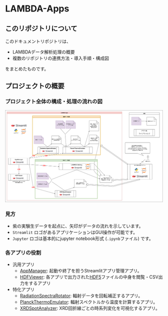 # LAMBDA-Apps

## このリポジトリについて

このドキュメントリポジトリは、

- LAMBDAデータ解析処理の概要
- 複数のリポジトリの連携方法・導入手順・構成図

をまとめたものです。

## プロジェクトの概要

### プロジェクト全体の構成・処理の流れの図

![プロジェクト全体の図](./images/process_flow.drawio.svg)

### 見方

- 紫の実験生データを起点に、矢印がデータの流れを示しています。
- `Streamlit` ロゴがあるアプリケーションはGUI操作が可能です。
- `Jupyter` ロゴは基本的にjupyter notebook形式 (`.ipynb`ファイル) です。

### 各アプリの役割

- 汎用アプリ
  - [AppManager](https://github.com/ishizawa2468/AppManagerForStreamlit): 起動や終了を担うStreamlitアプリ管理アプリ。
  - [HDFViewer](https://github.com/ishizawa2468/HDFViewer): 各アプリで出力された[HDF5](https://ja.wikipedia.org/wiki/Hierarchical_Data_Format)ファイルの中身を閲覧・CSV出力をするアプリ
- 特化アプリ
  - [RadiationSpectraRotator](https://github.com/ishizawa2468/RadiationSpectraRotator): 輻射データを回転補正するアプリ。
  - [PlanckThermoEmulator](https://github.com/ishizawa2468/PlanckThermoEmulator): 輻射スペクトルから温度を計算するアプリ。
  - [XRDSpotAnalyzer](https://github.com/ishizawa2468/XRDSpotAnalyzer): XRD回折線ごとの時系列変化を可視化するアプリ。
